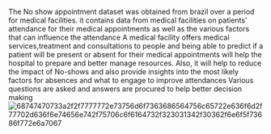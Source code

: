 The No show appointment dataset was obtained from brazil over a period for medical facilities. it contains data from medical facilities on patients' attendance for their medical appointments as well as the various factors that can influence the attendance
A medical facility offers medical services,treatment and consultations to people and being able  to predict if a patient will be present or absent for their medical appointments will help the hospital to prepare and better manage resources. Also, it will help to reduce the impact of No-shows and also provide insights into the most likely factors for absences and what to engage to improve attendances
Various questions are asked and answers are procured to help better decision making 
![68747470733a2f2f7777772e73756d6f7363686564756c65722e636f6d2f77702d636f6e74656e742f75706c6f6164732f323031342f30362f6e6f5f73686f772e6a7067](https://user-images.githubusercontent.com/87285085/185567416-ccd88c29-cc37-49e8-abd5-45911cf6c73c.jpg)
